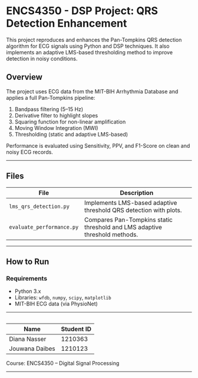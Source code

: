 
# ENCS4350 - DSP Project: QRS Detection Enhancement

This project reproduces and enhances the Pan-Tompkins QRS detection algorithm for ECG signals using Python and DSP techniques. It also implements an adaptive LMS-based thresholding method to improve detection in noisy conditions.

## Overview

The project uses ECG data from the MIT-BIH Arrhythmia Database and applies a full Pan-Tompkins pipeline:

1. Bandpass filtering (5–15 Hz)
2. Derivative filter to highlight slopes
3. Squaring function for non-linear amplification
4. Moving Window Integration (MWI)
5. Thresholding (static and adaptive LMS-based)

Performance is evaluated using Sensitivity, PPV, and F1-Score on clean and noisy ECG records.

---

## Files

| File                            | Description                                                                |
| ------------------------------- | -------------------------------------------------------------------------- |
| `lms_qrs_detection.py`          | Implements LMS-based adaptive threshold QRS detection with plots.          |
| `evaluate_performance.py`       | Compares Pan-Tompkins static threshold and LMS adaptive threshold methods. |

---

## How to Run

### Requirements

* Python 3.x
* Libraries: `wfdb`, `numpy`, `scipy`, `matplotlib`
* MIT-BIH ECG data (via PhysioNet)


---

##

| Name           | Student ID |
| -------------- | ---------- |
| Diana Nasser   | 1210363    |
| Jouwana Daibes | 1210123    |


Course: ENCS4350 – Digital Signal Processing

---
